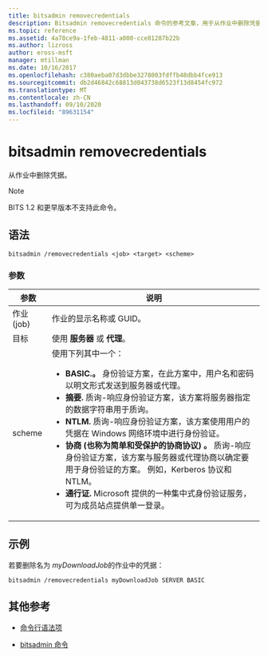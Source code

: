 ```yaml
---
title: bitsadmin removecredentials
description: Bitsadmin removecredentials 命令的参考文章，用于从作业中删除凭据。
ms.topic: reference
ms.assetid: 4a78ce9a-1feb-4811-a000-cce81287b22b
ms.author: lizross
author: eross-msft
manager: mtillman
ms.date: 10/16/2017
ms.openlocfilehash: c380aeba07d3dbbe3278003fdffb48dbb4fce913
ms.sourcegitcommit: db2d46842c68813d043738d6523f13d8454fc972
ms.translationtype: MT
ms.contentlocale: zh-CN
ms.lasthandoff: 09/10/2020
ms.locfileid: "89631154"
---
```

# <a name="bitsadmin-removecredentials"></a>bitsadmin removecredentials

从作业中删除凭据。

> [!NOTE]
> BITS 1.2 和更早版本不支持此命令。

## <a name="syntax"></a>语法

```
bitsadmin /removecredentials <job> <target> <scheme>
```

### <a name="parameters"></a>参数

| 参数 | 说明 |
| -------------- | -------------- |
| 作业 (job) | 作业的显示名称或 GUID。 |
| 目标 | 使用 **服务器** 或 **代理**。 |
| scheme | 使用下列其中一个：<ul><li>**BASIC.。** 身份验证方案，在此方案中，用户名和密码以明文形式发送到服务器或代理。</li><li>**摘要.** 质询-响应身份验证方案，该方案将服务器指定的数据字符串用于质询。</li><li>**NTLM.** 质询-响应身份验证方案，该方案使用用户的凭据在 Windows 网络环境中进行身份验证。</li><li>**协商 (也称为简单和受保护的协商协议) 。** 质询-响应身份验证方案，该方案与服务器或代理协商以确定要用于身份验证的方案。 例如，Kerberos 协议和 NTLM。</li><li>**通行证.** Microsoft 提供的一种集中式身份验证服务，可为成员站点提供单一登录。</li></ul> |

## <a name="examples"></a>示例

若要删除名为 *myDownloadJob*的作业中的凭据：

```
bitsadmin /removecredentials myDownloadJob SERVER BASIC
```

## <a name="additional-references"></a>其他参考

- [命令行语法项](command-line-syntax-key.md)

- [bitsadmin 命令](bitsadmin.md)
